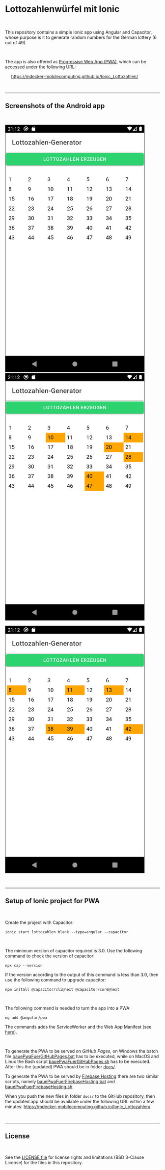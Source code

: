 # Lottozahlenwürfel mit Ionic #

<br>

This repository contains a simple Ionic app using Angular and Capacitor, whose purpose is it to generate random numbers for the German lottery (6 out of 49).

<br>

The app is also offered as [Progressive Web App (PWA)](https://developer.mozilla.org/en-US/docs/Web/Progressive_web_apps), which can be accessed under the following URL:

&nbsp;&nbsp;&nbsp;&nbsp;  https://mdecker-mobilecomputing.github.io/Ionic_Lottozahlen/

<br>

----

## Screenshots of the Android app ##

<br>

![Screenshot 1](screenshot_1.png)   ![Screenshot 2](screenshot_2.png)

![Screenshot 3](screenshot_3.png)

<br>

----

## Setup of Ionic project for PWA ##

<br>

Create the project with Capacitor:
```
ionic start lottozahlen blank --type=angular --capacitor
```

<br>

The minimum version of capacitor required is 3.0. Use the following command to check the version of capacitor:
```
npx cap --version
```
If the version according to the output of this command is less than 3.0, then use the following command to upgrade capacitor:
```
npm install @capacitor/cli@next @capacitor/core@next
```

<br>

The following command is needed to turn the app into a PWA:
```
ng add @angular/pwa
```
The commands adds the ServiceWorker and the Web App Manifest (see [here](/src/manifest.webmanifest)).

<br>

To generate the PWA to be served on *GitHub Pages*, on Windows the batch file [bauePwaFuerGitHubPages.bat](bauePwaFuerGitHubPages.bat) 
has to be executed, while on MacOS and Linux the Bash script [bauePwaFuerGitHubPages.sh](bauePwaFuerGitHubPages.sh) has to be executed. 
After this the (updated) PWA should be in folder [docs/](docs/).

To generate the PWA to be served by [Firebase Hosting](https://firebase.google.com/docs/hosting/) there are two similar scripts, namely 
[bauePwaFuerFirebaseHosting.bat](bauePwaFuerFirebaseHosting.bat) and [bauePwaFuerFirebaseHosting.sh](bauePwaFuerFirebaseHosting.sh).

When you push the new files in folder `docs/` to the GitHub repository, then the updated app should be available under the following 
URL within a few minutes: https://mdecker-mobilecomputing.github.io/Ionic_Lottozahlen/

<br>

----

## License ##

<br>

See the [LICENSE file](LICENSE.md) for license rights and limitations (BSD 3-Clause License)
for the files in this repository.

<br>
